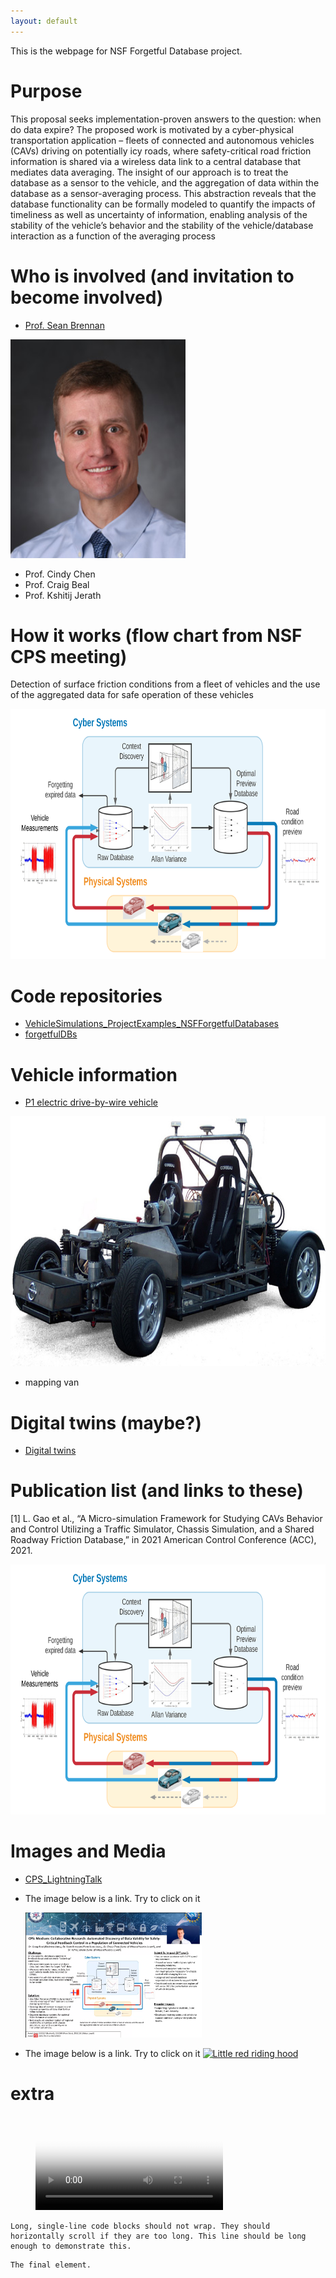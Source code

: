 ```yaml
---
layout: default
---
```


This is the webpage for NSF Forgetful Database project. 

# Purpose

This proposal seeks implementation-proven answers to the question: when do data expire? The proposed work is motivated by a cyber-physical transportation application
– fleets of connected and autonomous vehicles (CAVs) driving on potentially icy roads, where safety-critical
road friction information is shared via a wireless data link to a central database that mediates data averaging.
The insight of our approach is to treat the database as a sensor to the vehicle, and the aggregation of
data within the database as a sensor-averaging process. This abstraction reveals that the database functionality
can be formally modeled to quantify the impacts of timeliness as well as uncertainty of information,
enabling analysis of the stability of the vehicle’s behavior and the stability of the vehicle/database interaction
as a function of the averaging process

# Who is involved (and invitation to become involved)
- [Prof. Sean Brennan](https://www.me.psu.edu/department/directory-detail-g.aspx?q=SNB10)

<p align="left">
<img src="https://github.com/ForgetfulDatabases/ForgetfulDatabases.github.io/blob/main/assets/images/BRENNAN-SEAN.jpg"  height="350">
</p>


- Prof. Cindy Chen
- Prof. Craig Beal
- Prof. Kshitij Jerath



# How it works (flow chart from NSF CPS meeting)

Detection of surface friction conditions from a fleet of vehicles and the use of the aggregated data for safe operation of these vehicles

<p align="center">
<img src="https://github.com/ForgetfulDatabases/ForgetfulDatabases.github.io/blob/main/assets/images/Forgetful%20Databases-%20Poster%20Middle%20Figure.svg"  height="400">
</p>

# Code repositories

* [VehicleSimulations_ProjectExamples_NSFForgetfulDatabases](https://github.com/ivsg-psu/VehicleSimulations_ProjectExamples_NSFForgetfulDatabases)
* [forgetfulDBs](https://github.com/cbealBU/forgetfulDBs)


# Vehicle information
+ [P1 electric drive-by-wire vehicle](http://www.projects.bucknell.edu/Beal_Automotive/#data)

<p align="center">
<img src="https://github.com/ForgetfulDatabases/ForgetfulDatabases.github.io/blob/main/assets/images/p1_smaller.jpg"  height="400">
</p>

+ mapping van

# Digital twins (maybe?)

+ [Digital twins](https://github.com/ivsg-psu/Databases_Projects_DigitalTwin)

# Publication list (and links to these)
[1] L. Gao et al., “A Micro-simulation Framework for Studying CAVs Behavior and Control Utilizing a Traffic Simulator, Chassis Simulation, and a Shared Roadway Friction Database,” in 2021 American Control Conference (ACC), 2021.


<p align="center">
<img src="https://raw.githubusercontent.com/ForgetfulDatabases/ForgetfulDatabases.github.io/67fe579a705f4fc8cf02355a02d533f31dad8e0b/assets/images/Forgetful%20Databases-%20Poster%20Middle%20Figure.svg"  height="400">
</p>

# Images and Media
+ [CPS_LightningTalk ](https://github.com/ForgetfulDatabases/ForgetfulDatabases.github.io/blob/main/assets/video/CPS_LightningTalk_v2.mp4)
+ The image below is a link. Try to click on it

    <a href="https://www.dropbox.com/s/s51lge60llt72c5/CPS_LightningTalk_v2.mp4?dl=0"><img src="https://github.com/ForgetfulDatabases/ForgetfulDatabases.github.io/blob/main/assets/video/CPS_LightningTalk_v2.png" alt="CPS_LightningTalk_v2"  height="200"></a>


+ The image below is a link. Try to click on it
[![Little red riding hood](https://uca1b7142f4cd7ba9d36f4f84629.previews.dropboxusercontent.com/p/thumb/ABOXbQRsIfZAsCckNBvBbkNaaSKDsEiIGadftFDPNwj6tIkCy575gzR4FzILqWgLqSNiAwZP8hVtYSbxDad43eGBKj3A3XaCYzYUQbGABkNMrVnIPX_raWdWoXWvn0ON1weWEk-qKaxoDPb3zwk16TmkemFagznQans6W0sGDq89jVxaL4ED6QD-0NlhOChhemD2h5YxJfNsu0Wa7OkQrzaVhqYpcop27wSCYgmxnLO8LkMKM70sOi_PdjOyCtnx0LsAC_0EVrWFvmO-h8D7-o_2U1UMbRVHwMEWNrO8rJT5IVDcZJKj5d_GE7WT3LMqzMaYzA0stvZPlDnGfpKbVlIf6Iwhv5LOtVCyFOWi1Sye8etnAxFNj20e1yIUknwcbNLw5yChD52qj5Llqdf5oM7a/p.png?fv_content=true&size_mode=5)](https://www.dropbox.com/s/s51lge60llt72c5/CPS_LightningTalk_v2.mp4?dl=0 "Little red riding hood - Click to Watch!")
 


# extra

<figure class="video_container">
  <video controls="true" allowfullscreen="true" poster="https://www.dropbox.com/s/2gv2ns00ey1uh7w/CPS_LightningTalk_v2.png?dl=0">
    <source src="https://www.dropbox.com/s/s51lge60llt72c5/CPS_LightningTalk_v2.mp4?dl=0" type="video/mp4">
  
  </video>
</figure>


```
Long, single-line code blocks should not wrap. They should horizontally scroll if they are too long. This line should be long enough to demonstrate this.
```

```
The final element.
```
